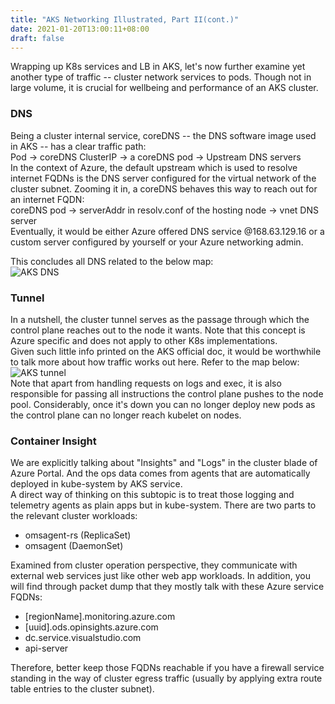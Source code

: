 ```yaml
---
title: "AKS Networking Illustrated, Part II(cont.)"
date: 2021-01-20T13:00:11+08:00
draft: false
---
```

Wrapping up K8s services and LB in AKS, let's now further examine yet another type of traffic -- cluster network services to pods. Though not in large volume, it is crucial for wellbeing and performance of an AKS cluster. 

### DNS
Being a cluster internal service, coreDNS -- the DNS software image used in AKS -- has a clear traffic path:  
Pod -> coreDNS ClusterIP -> a coreDNS pod -> Upstream DNS servers  
In the context of Azure, the default upstream which is used to resolve internet FQDNs is the DNS server configured for the virtual network of the cluster subnet. Zooming it in, a coreDNS behaves this way to reach out for an internet FQDN:  
coreDNS pod -> serverAddr in resolv.conf of the hosting node -> vnet DNS server  
Eventually, it would be either Azure offered DNS service @168.63.129.16 or a custom server configured by yourself or your Azure networking admin.

This concludes all DNS related to the below map:  
![AKS DNS](/img/aks_dns.png)

### Tunnel
In a nutshell, the cluster tunnel serves as the passage through which the control plane reaches out to the node it wants. Note that this concept is Azure specific and does not apply to other K8s implementations.  
Given such little info printed on the AKS official doc, it would be worthwhile to talk more about how traffic works out here. Refer to the map below:  
![AKS tunnel](/img/aks_tunnel.png)  
Note that apart from handling requests on logs and exec, it is also responsible for passing all instructions the control plane pushes to the node pool. Considerably, once it's down you can no longer deploy new pods as the control plane can no longer reach kubelet on nodes.

### Container Insight
We are explicitly talking about "Insights" and "Logs" in the cluster blade of Azure Portal. And the ops data comes from agents that are automatically deployed in kube-system by AKS service.  
A direct way of thinking on this subtopic is to treat those logging and telemetry agents as plain apps but in kube-system. There are two parts to the relevant cluster workloads:
- omsagent-rs (ReplicaSet)
- omsagent (DaemonSet)

Examined from cluster operation perspective, they communicate with external web services just like other web app workloads. In addition, you will find through packet dump that they mostly talk with these Azure service FQDNs:
- [regionName].monitoring.azure.com
- [uuid].ods.opinsights.azure.com
- dc.service.visualstudio.com
- api-server

Therefore, better keep those FQDNs reachable if you have a firewall service standing in the way of cluster egress traffic (usually by applying extra route table entries to the cluster subnet).